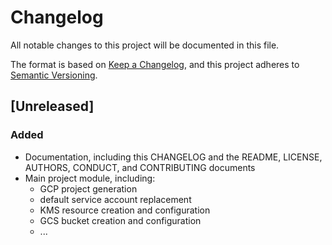 # Changelog
All notable changes to this project will be documented in this file.

The format is based on [Keep a Changelog](https://keepachangelog.com/en/1.0.0/),
and this project adheres to [Semantic Versioning](https://semver.org/spec/v2.0.0.html).

## [Unreleased]
### Added
- Documentation, including this CHANGELOG and the README, LICENSE, AUTHORS, CONDUCT, and CONTRIBUTING documents
- Main project module, including:
  - GCP project generation
  - default service account replacement
  - KMS resource creation and configuration
  - GCS bucket creation and configuration
  - ...

